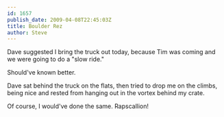 ```yaml
---
id: 1657
publish_date: 2009-04-08T22:45:03Z
title: Boulder Rez
author: Steve
---
```

Dave suggested I bring the truck out today, because Tim was coming and we were going to do a "slow ride."

Should've known better.

Dave sat behind the truck on the flats, then tried to drop me on the climbs, being nice and rested from hanging out in the vortex behind my crate.

Of course, I would've done the same. Rapscallion!